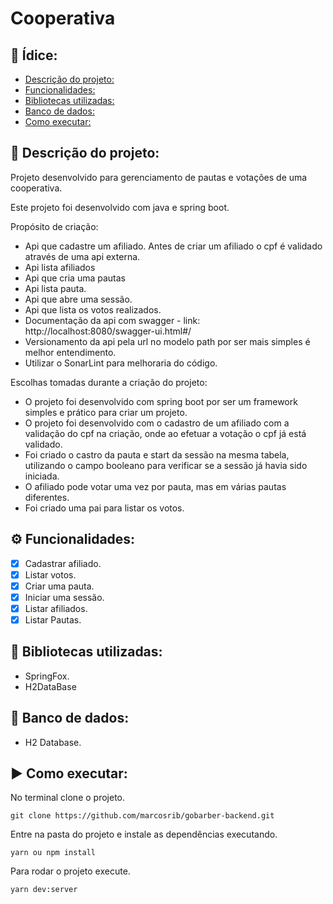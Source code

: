 # Cooperativa

## :page_with_curl: Ídice: 
  - [Descrição do projeto:](#memo-descrição-do-projeto)
  - [Funcionalidades:](#gear-funcionalidades)
  - [Bibliotecas utilizadas:](#file_folder-bibliotecas-utilizadas)
  -  [Banco de dados:](#floppy_disk-banco-de-dados)
  - [Como executar:](#arrow_forward-como-executar)

## :memo: Descrição do projeto:

Projeto desenvolvido para gerenciamento de pautas e votações de uma cooperativa.

Este projeto foi desenvolvido com java e spring boot.


 Propósito de criação:
 
- Api que cadastre um afiliado.
     Antes de criar um afiliado o cpf é validado através de uma api externa. 
- Api lista afiliados
- Api que cria uma pautas
- Api lista pauta.
- Api que abre uma sessão.
- Api que lista os votos realizados.
- Documentação da api com swagger - link: http://localhost:8080/swagger-ui.html#/
- Versionamento da api pela url no modelo path por ser mais simples é melhor entendimento.
- Utilizar o SonarLint para melhoraria do código.




 Escolhas tomadas durante a criação do projeto:
 
- O projeto foi desenvolvido com spring boot por ser um framework simples e prático para criar um projeto.
- O projeto foi desenvolvido com o cadastro de um afiliado com a validação do cpf na criação, onde ao efetuar a votação o cpf já está validado. 
- Foi criado o castro da pauta e start da sessão na mesma tabela, utilizando o campo booleano para verificar se a sessão já havia sido iniciada.
- O afiliado pode votar uma vez por pauta, mas em várias pautas diferentes.
- Foi criado uma pai para listar os votos.


## :gear: Funcionalidades:

- [X] Cadastrar afiliado.
- [X] Listar votos.
- [X] Criar uma pauta.
- [X] Iniciar uma sessão.
- [X] Listar afiliados.
- [X] Listar Pautas.

## :file_folder: Bibliotecas utilizadas: 
- SpringFox.
- H2DataBase
## :floppy_disk: Banco de dados: 
- H2 Database.
## :arrow_forward: Como executar:
No terminal clone o projeto.
```
git clone https://github.com/marcosrib/gobarber-backend.git
```
Entre na pasta do projeto e instale as dependências executando.
```
yarn ou npm install
```
Para rodar o projeto execute.

```
yarn dev:server
```


